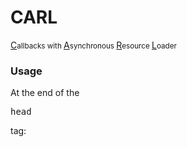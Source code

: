 CARL
============

<u>C</u><small>allbacks with </small><u>A</u><small>synchronous </small><u>R</u><small>esource </small><u>L</u><small>oader</small>

<h3>Usage</h3>

At the end of the <pre>head</pre> tag:
<pre>
<script>
	////
	//CARL script goes here
	///

	asyncCallback = {	//Define in global scope BEFORE calling the "async" method
		all: function()
		{
			//Callback on all resources
		},
		css: function()
		{
			//Callback on css resources
		},
		js: function()
		{
			//Callback on javascript resources
		}
	};


	/**
	 * Function name: async
	 * Description: Import resources asynchronously and provide callbacks
	 * @param {Array} List of resources (objects)
	 	* {Object} Contains information about the resource to be called asynchronously
	 		* type
	 			* {String} 'css' or 'js'
	 		* src
	 			* {String} Path to resource
	 		* class
	 			* {String} Unique class for script tag
	 		* cb [optional, js only]
	 			* {Function} Function to call after resource execution
	 		* scripts [optional, js only]
	 			* {Array} Contains paths to secondary resources
	 				* {String} Path to resource
	 * @return {undefined} undefined
	 */

	async([
		{
			'type': 'css',
			'src': '//ajax.googleapis.com/ajax/libs/jquerymobile/1.4.3/jquery.mobile.min.css',
			'class': '_jquery-mobile'
		},
		{
			'type': 'js',
			'src': '//ajax.googleapis.com/ajax/libs/jquery/1.10.2/jquery.min.js',
			'class': '_jquery-script',
			'scripts': [
				{
					'src': '//ajax.googleapis.com/ajax/libs/jquerymobile/1.4.3/jquery.mobile.min.js',
				},
			],
			'cb': function()
			{
				console.log("jQuery callback");
			}
		}
	]);

</script>
</pre>
